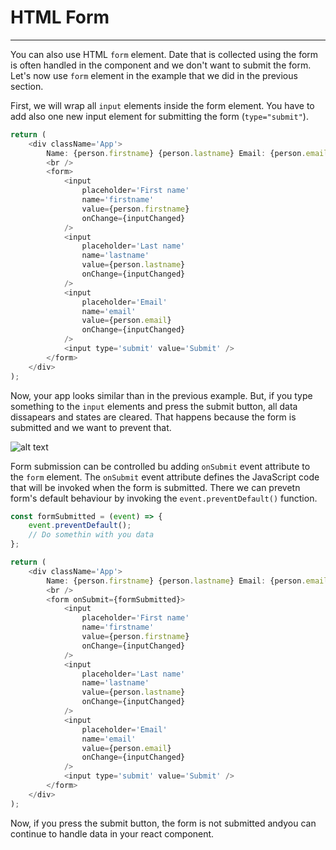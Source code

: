# HTML Form

---

You can also use HTML `form` element. Date that is collected using the form is often handled in the component and we don't want to submit the form. Let's now use `form` element in the example that we did in the previous section. <br/>

First, we will wrap all `input` elements inside the form element. You have to add also one new input element for submitting the form (`type="submit"`).

```javascript
return (
	<div className='App'>
		Name: {person.firstname} {person.lastname} Email: {person.email}
		<br />
		<form>
			<input
				placeholder='First name'
				name='firstname'
				value={person.firstname}
				onChange={inputChanged}
			/>
			<input
				placeholder='Last name'
				name='lastname'
				value={person.lastname}
				onChange={inputChanged}
			/>
			<input
				placeholder='Email'
				name='email'
				value={person.email}
				onChange={inputChanged}
			/>
			<input type='submit' value='Submit' />
		</form>
	</div>
);
```

Now, your app looks similar than in the previous example. But, if you type something to the `input` elements and press the submit button, all data dissapears and states are cleared. That happens because the form is submitted and we want to prevent that. <br/>

![alt text](https://vw4.viope.com/content/f291e5c33c58690b4f4d7e169eb527e8c0039166/FormSubmit.PNG)

Form submission can be controlled bu adding `onSubmit` event attribute to the `form` element. The `onSubmit` event attribute defines the JavaScript code that will be invoked when the form is submitted. There we can prevetn form's default behaviour by invoking the `event.preventDefault()` function.

```javascript
const formSubmitted = (event) => {
	event.preventDefault();
	// Do somethin with you data
};

return (
	<div className='App'>
		Name: {person.firstname} {person.lastname} Email: {person.email}
		<br />
		<form onSubmit={formSubmitted}>
			<input
				placeholder='First name'
				name='firstname'
				value={person.firstname}
				onChange={inputChanged}
			/>
			<input
				placeholder='Last name'
				name='lastname'
				value={person.lastname}
				onChange={inputChanged}
			/>
			<input
				placeholder='Email'
				name='email'
				value={person.email}
				onChange={inputChanged}
			/>
			<input type='submit' value='Submit' />
		</form>
	</div>
);
```

Now, if you press the submit button, the form is not submitted andyou can continue to handle data in your react component.
